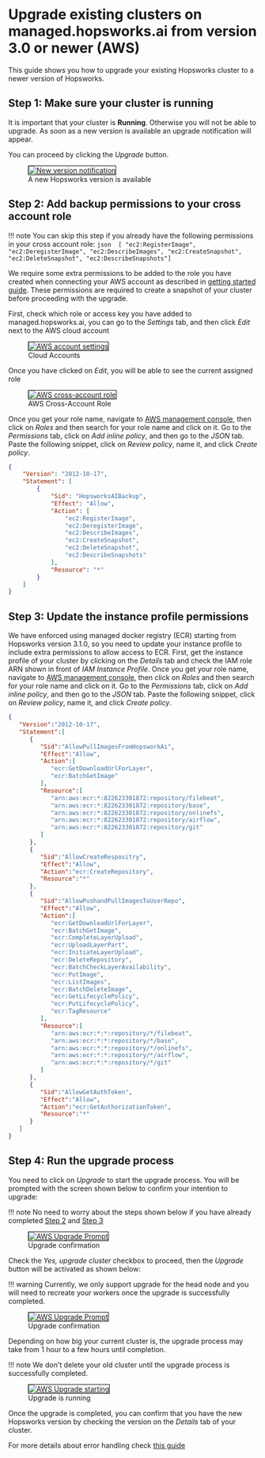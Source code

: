 # Upgrade existing clusters on managed.hopsworks.ai from version 3.0 or newer (AWS) 

This guide shows you how to upgrade your existing Hopsworks cluster to a newer version of Hopsworks.

## Step 1: Make sure your cluster is running

It is important that your cluster is **Running**. Otherwise you will not be able to upgrade. As soon as a new version is available an upgrade notification will appear.

You can proceed by clicking the *Upgrade* button.

<p align="center">
  <figure>
    <a  href="../../../assets/images/setup_installation/managed/aws/aws-notification-running-3.0.png">
      <img style="border: 1px solid #000" src="../../../assets/images/setup_installation/managed/aws/aws-notification-running-3.0.png" alt="New version notification">
    </a>
    <figcaption>A new Hopsworks version is available</figcaption>
  </figure>
</p>

## Step 2: Add backup permissions to your cross account role

!!! note
    You can skip this step if you already have the following permissions in your cross account role:
    ```json 
    [ "ec2:RegisterImage", "ec2:DeregisterImage", "ec2:DescribeImages", "ec2:CreateSnapshot", "ec2:DeleteSnapshot", "ec2:DescribeSnapshots"]
    ```

We require some extra permissions to be added to the role you have created when connecting your AWS account as described in [getting started guide](../getting_started/#step-1-connecting-your-aws-account). These permissions are required to create a snapshot of your cluster before proceeding with the upgrade. 


First, check which role or access key you have added to managed.hopsworks.ai, you can go to the *Settings* tab, and then click *Edit* next to the AWS cloud account

<p align="center">
  <figure>
    <a  href="../../../assets/images/setup_installation/managed/aws/aws-account-settings.png">
      <img style="border: 1px solid #000" src="../../../assets/images/setup_installation/managed/aws/aws-account-settings.png" alt="AWS account settings">
    </a>
    <figcaption>Cloud Accounts</figcaption>
  </figure>
</p>

Once you have clicked on *Edit*, you will be able to see the current assigned role

<p align="center">
  <figure>
    <a  href="../../../assets/images/setup_installation/managed/aws/aws-cross-account-role.png">
      <img style="border: 1px solid #000" src="../../../assets/images/setup_installation/managed/aws/aws-cross-account-role.png" alt="AWS cross-account role">
    </a>
    <figcaption>AWS Cross-Account Role</figcaption>
  </figure>
</p>

Once you get your role name, navigate to [AWS management console](https://console.aws.amazon.com/iam/home#), then click on *Roles* and then search for your role name and click on it.  Go to the *Permissions* tab, click on *Add inline policy*, and then go to the *JSON* tab. Paste the following snippet, click on *Review policy*, name it, and click *Create policy*.

```json
{
    "Version": "2012-10-17",
    "Statement": [
        {
            "Sid": "HopsworksAIBackup",
            "Effect": "Allow",
            "Action": [
                "ec2:RegisterImage",
                "ec2:DeregisterImage",
                "ec2:DescribeImages",
                "ec2:CreateSnapshot",
                "ec2:DeleteSnapshot",
                "ec2:DescribeSnapshots"
            ],
            "Resource": "*"
        }
    ]
}
```

## Step 3: Update the instance profile permissions 

We have enforced using managed docker registry (ECR) starting from Hopsworks version 3.1.0, so you need to update your instance profile to include extra permissions to allow access to ECR. First, get the instance profile of your cluster by clicking on the *Details* tab and check the IAM role ARN shown in front of *IAM Instance Profile*. Once you get your role name, navigate to [AWS management console](https://console.aws.amazon.com/iam/home#), then click on *Roles* and then search for your role name and click on it.  Go to the *Permissions* tab, click on *Add inline policy*, and then go to the *JSON* tab. Paste the following snippet, click on *Review policy*, name it, and click *Create policy*.


```json
{
   "Version":"2012-10-17",
   "Statement":[
      {
         "Sid":"AllowPullImagesFromHopsworkAi",
         "Effect":"Allow",
         "Action":[
            "ecr:GetDownloadUrlForLayer",
            "ecr:BatchGetImage"
         ],
         "Resource":[
            "arn:aws:ecr:*:822623301872:repository/filebeat",
            "arn:aws:ecr:*:822623301872:repository/base",
            "arn:aws:ecr:*:822623301872:repository/onlinefs",
            "arn:aws:ecr:*:822623301872:repository/airflow",
            "arn:aws:ecr:*:822623301872:repository/git"
         ]
      },
      {
         "Sid":"AllowCreateRespositry",
         "Effect":"Allow",
         "Action":"ecr:CreateRepository",
         "Resource":"*"
      },
      {
         "Sid":"AllowPushandPullImagesToUserRepo",
         "Effect":"Allow",
         "Action":[
            "ecr:GetDownloadUrlForLayer",
            "ecr:BatchGetImage",
            "ecr:CompleteLayerUpload",
            "ecr:UploadLayerPart",
            "ecr:InitiateLayerUpload",
            "ecr:DeleteRepository",
            "ecr:BatchCheckLayerAvailability",
            "ecr:PutImage",
            "ecr:ListImages",
            "ecr:BatchDeleteImage",
            "ecr:GetLifecyclePolicy",
            "ecr:PutLifecyclePolicy",
            "ecr:TagResource"
         ],
         "Resource":[
            "arn:aws:ecr:*:*:repository/*/filebeat",
            "arn:aws:ecr:*:*:repository/*/base",
            "arn:aws:ecr:*:*:repository/*/onlinefs",
            "arn:aws:ecr:*:*:repository/*/airflow",
            "arn:aws:ecr:*:*:repository/*/git"
         ]
      },
      {
         "Sid":"AllowGetAuthToken",
         "Effect":"Allow",
         "Action":"ecr:GetAuthorizationToken",
         "Resource":"*"
      }
   ]
}
```

## Step 4: Run the upgrade process

You need to click on *Upgrade* to start the upgrade process. You will be prompted with the screen shown below to confirm your intention to upgrade: 

!!! note
    No need to worry about the steps shown below if you have already completed [Step 2](#step-2-add-backup-permissions-to-your-cross-account-role) and [Step 3](#step-3-update-the-instance-profile-permissions)

<p align="center">
  <figure>
    <a  href="../../../assets/images/setup_installation/managed/aws/aws-upgrade-prompt-1_3.0.png">
      <img style="border: 1px solid #000" src="../../../assets/images/setup_installation/managed/aws/aws-upgrade-prompt-1_3.0.png" alt="AWS Upgrade Prompt">
    </a>
    <figcaption>Upgrade confirmation</figcaption>
  </figure>
</p>

Check the *Yes, upgrade cluster* checkbox to proceed, then the *Upgrade* button will be activated as shown below:

!!! warning
    Currently, we only support upgrade for the head node and you will need to recreate your workers once the upgrade is successfully completed. 

<p align="center">
  <figure>
    <a  href="../../../assets/images/setup_installation/managed/aws/aws-upgrade-prompt-2_3.0.png">
      <img style="border: 1px solid #000" src="../../../assets/images/setup_installation/managed/aws/aws-upgrade-prompt-2_3.0.png" alt="AWS Upgrade Prompt">
    </a>
    <figcaption>Upgrade confirmation</figcaption>
  </figure>
</p>

Depending on how big your current cluster is, the upgrade process may take from 1 hour to a few hours until completion.

!!! note
    We don't delete your old cluster until the upgrade process is successfully completed. 


<p align="center">
  <figure>
    <a  href="../../../assets/images/setup_installation/managed/aws/aws-upgrade-start_3.0.png">
      <img style="border: 1px solid #000" src="../../../assets/images/setup_installation/managed/aws/aws-upgrade-start_3.0.png" alt="AWS Upgrade starting">
    </a>
    <figcaption>Upgrade is running</figcaption>
  </figure>
</p>

Once the upgrade is completed, you can confirm that you have the new Hopsworks version by checking the version on the *Details* tab of your cluster.

For more details about error handling check [this guide](../upgrade_2.4/#error-handling)